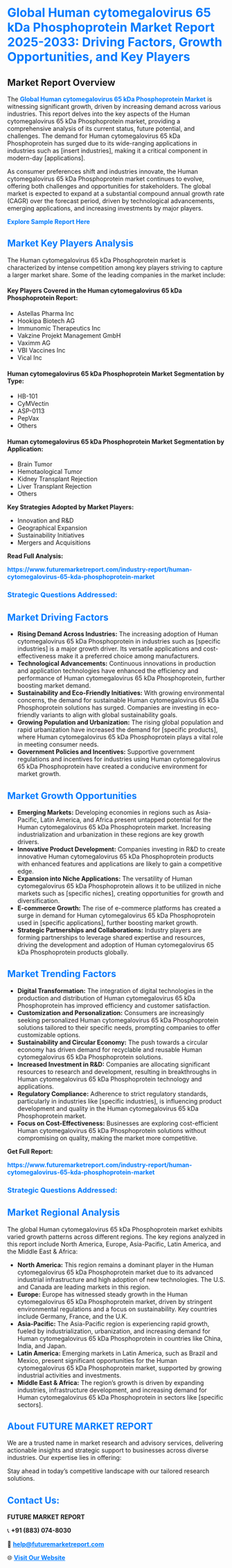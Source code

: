 <h1 style="color: #007BFF;">Global Human cytomegalovirus 65 kDa Phosphoprotein Market Report 2025-2033: Driving Factors, Growth Opportunities, and Key Players</h1>

<section id="overview">
<h2>Market Report Overview</h2>
<p>The <a href="https://www.futuremarketreport.com/industry-report/human-cytomegalovirus-65-kda-phosphoprotein-market" style="color: #007BFF; text-decoration: none;"><strong>Global Human cytomegalovirus 65 kDa Phosphoprotein Market</strong></a> is witnessing significant growth, driven by increasing demand across various industries. This report delves into the key aspects of the Human cytomegalovirus 65 kDa Phosphoprotein market, providing a comprehensive analysis of its current status, future potential, and challenges. The demand for Human cytomegalovirus 65 kDa Phosphoprotein has surged due to its wide-ranging applications in industries such as [insert industries], making it a critical component in modern-day [applications].</p>
<p>As consumer preferences shift and industries innovate, the Human cytomegalovirus 65 kDa Phosphoprotein market continues to evolve, offering both challenges and opportunities for stakeholders. The global market is expected to expand at a substantial compound annual growth rate (CAGR) over the forecast period, driven by technological advancements, emerging applications, and increasing investments by major players.</p>
</section>

<section id="overview">
<p><a href="https://www.futuremarketreport.com/request-sample/reportId=52669" style="color: #007BFF; text-decoration: none;"><strong>Explore Sample Report Here</strong></a></p>
</section>

<section id="key-players">
<h2 style="color: #007BFF;">Market Key Players Analysis</h2>
<p>The Human cytomegalovirus 65 kDa Phosphoprotein market is characterized by intense competition among key players striving to capture a larger market share. Some of the leading companies in the market include:</p>
<h4>Key Players Covered in the Human cytomegalovirus 65 kDa Phosphoprotein Report:</h4>
<ul><li>Astellas Pharma Inc</li><li>Hookipa Biotech AG</li><li>Immunomic Therapeutics Inc</li><li>Vakzine Projekt Management GmbH</li><li>Vaximm AG</li><li>VBI Vaccines Inc</li><li>Vical Inc</li></ul>
<h4>Human cytomegalovirus 65 kDa Phosphoprotein Market Segmentation by Type:</h4>
<ul><li>HB-101</li><li>CyMVectin</li><li>ASP-0113</li><li>PepVax</li><li>Others</li></ul>

<h4>Human cytomegalovirus 65 kDa Phosphoprotein Market Segmentation by Application:</h4>
<ul><li>Brain Tumor</li><li>Hemotaological Tumor</li><li>Kidney Transplant Rejection</li><li>Liver Transplant Rejection</li><li>Others</li></ul>
<p><strong>Key Strategies Adopted by Market Players:</strong></p>
<ul>
<li>Innovation and R&D</li>
<li>Geographical Expansion</li>
<li>Sustainability Initiatives</li>
<li>Mergers and Acquisitions</li>
</ul>
</section>

<section>
<p><strong>Read Full Analysis: </strong></p><a href="https://www.futuremarketreport.com/industry-report/human-cytomegalovirus-65-kda-phosphoprotein-market" style="color: #007BFF; text-decoration: none;"><strong>https://www.futuremarketreport.com/industry-report/human-cytomegalovirus-65-kda-phosphoprotein-market</strong></a>
<h3 style="color: #007BFF;">Strategic Questions Addressed:</h3>
</section>

<section id="driving-factors">
<h2 style="color: #007BFF;">Market Driving Factors</h2>
<ul>
<li><strong>Rising Demand Across Industries:</strong> The increasing adoption of Human cytomegalovirus 65 kDa Phosphoprotein in industries such as [specific industries] is a major growth driver. Its versatile applications and cost-effectiveness make it a preferred choice among manufacturers.</li>
<li><strong>Technological Advancements:</strong> Continuous innovations in production and application technologies have enhanced the efficiency and performance of Human cytomegalovirus 65 kDa Phosphoprotein, further boosting market demand.</li>
<li><strong>Sustainability and Eco-Friendly Initiatives:</strong> With growing environmental concerns, the demand for sustainable Human cytomegalovirus 65 kDa Phosphoprotein solutions has surged. Companies are investing in eco-friendly variants to align with global sustainability goals.</li>
<li><strong>Growing Population and Urbanization:</strong> The rising global population and rapid urbanization have increased the demand for [specific products], where Human cytomegalovirus 65 kDa Phosphoprotein plays a vital role in meeting consumer needs.</li>
<li><strong>Government Policies and Incentives:</strong> Supportive government regulations and incentives for industries using Human cytomegalovirus 65 kDa Phosphoprotein have created a conducive environment for market growth.</li>
</ul>
</section>

<section id="growth-opportunities">
<h2 style="color: #007BFF;">Market Growth Opportunities</h2>
<ul>
<li><strong>Emerging Markets:</strong> Developing economies in regions such as Asia-Pacific, Latin America, and Africa present untapped potential for the Human cytomegalovirus 65 kDa Phosphoprotein market. Increasing industrialization and urbanization in these regions are key growth drivers.</li>
<li><strong>Innovative Product Development:</strong> Companies investing in R&D to create innovative Human cytomegalovirus 65 kDa Phosphoprotein products with enhanced features and applications are likely to gain a competitive edge.</li>
<li><strong>Expansion into Niche Applications:</strong> The versatility of Human cytomegalovirus 65 kDa Phosphoprotein allows it to be utilized in niche markets such as [specific niches], creating opportunities for growth and diversification.</li>
<li><strong>E-commerce Growth:</strong> The rise of e-commerce platforms has created a surge in demand for Human cytomegalovirus 65 kDa Phosphoprotein used in [specific applications], further boosting market growth.</li>
<li><strong>Strategic Partnerships and Collaborations:</strong> Industry players are forming partnerships to leverage shared expertise and resources, driving the development and adoption of Human cytomegalovirus 65 kDa Phosphoprotein products globally.</li>
</ul>
</section>

<section id="trending-factors">
<h2 style="color: #007BFF;">Market Trending Factors</h2>
<ul>
<li><strong>Digital Transformation:</strong> The integration of digital technologies in the production and distribution of Human cytomegalovirus 65 kDa Phosphoprotein has improved efficiency and customer satisfaction.</li>
<li><strong>Customization and Personalization:</strong> Consumers are increasingly seeking personalized Human cytomegalovirus 65 kDa Phosphoprotein solutions tailored to their specific needs, prompting companies to offer customizable options.</li>
<li><strong>Sustainability and Circular Economy:</strong> The push towards a circular economy has driven demand for recyclable and reusable Human cytomegalovirus 65 kDa Phosphoprotein solutions.</li>
<li><strong>Increased Investment in R&D:</strong> Companies are allocating significant resources to research and development, resulting in breakthroughs in Human cytomegalovirus 65 kDa Phosphoprotein technology and applications.</li>
<li><strong>Regulatory Compliance:</strong> Adherence to strict regulatory standards, particularly in industries like [specific industries], is influencing product development and quality in the Human cytomegalovirus 65 kDa Phosphoprotein market.</li>
<li><strong>Focus on Cost-Effectiveness:</strong> Businesses are exploring cost-efficient Human cytomegalovirus 65 kDa Phosphoprotein solutions without compromising on quality, making the market more competitive.</li>
</ul>
</section>

<section>
<p><strong>Get Full Report: </strong></p><a href="https://www.futuremarketreport.com/industry-report/human-cytomegalovirus-65-kda-phosphoprotein-market" style="color: #007BFF; text-decoration: none;"><strong>https://www.futuremarketreport.com/industry-report/human-cytomegalovirus-65-kda-phosphoprotein-market</strong></a>
<h3 style="color: #007BFF;">Strategic Questions Addressed:</h3>
</section>


<section id="regional-analysis">
<h2 style="color: #007BFF;">Market Regional Analysis</h2>
<p>The global Human cytomegalovirus 65 kDa Phosphoprotein market exhibits varied growth patterns across different regions. The key regions analyzed in this report include North America, Europe, Asia-Pacific, Latin America, and the Middle East & Africa:</p>
<ul>
<li><strong>North America:</strong> This region remains a dominant player in the Human cytomegalovirus 65 kDa Phosphoprotein market due to its advanced industrial infrastructure and high adoption of new technologies. The U.S. and Canada are leading markets in this region.</li>
<li><strong>Europe:</strong> Europe has witnessed steady growth in the Human cytomegalovirus 65 kDa Phosphoprotein market, driven by stringent environmental regulations and a focus on sustainability. Key countries include Germany, France, and the U.K.</li>
<li><strong>Asia-Pacific:</strong> The Asia-Pacific region is experiencing rapid growth, fueled by industrialization, urbanization, and increasing demand for Human cytomegalovirus 65 kDa Phosphoprotein in countries like China, India, and Japan.</li>
<li><strong>Latin America:</strong> Emerging markets in Latin America, such as Brazil and Mexico, present significant opportunities for the Human cytomegalovirus 65 kDa Phosphoprotein market, supported by growing industrial activities and investments.</li>
<li><strong>Middle East & Africa:</strong> The region’s growth is driven by expanding industries, infrastructure development, and increasing demand for Human cytomegalovirus 65 kDa Phosphoprotein in sectors like [specific sectors].</li>
</ul>
</section>

<footer>
<h2 style="color: #007BFF;">About FUTURE MARKET REPORT</h2>
<p>We are a trusted name in market research and advisory services, delivering actionable insights and strategic support to businesses across diverse industries. Our expertise lies in offering:</p>

<p>Stay ahead in today’s competitive landscape with our tailored research solutions.</p>

<h2 style="color: #007BFF;">Contact Us:</h2>
<p><strong>FUTURE MARKET REPORT</strong></p>
<p>📞 <strong>+91 (883) 074-8030</strong></p>
<p>📧 <strong><a href="mailto:help@futuremarketreport.com" style="color: #007BFF;">help@futuremarketreport.com</a></strong></p>
<p>🌐 <strong><a href="https://www.futuremarketreport.com/" style="color: #007BFF;">Visit Our Website</a></strong></p>
</footer>